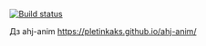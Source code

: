 [![Build status](https://ci.appveyor.com/api/projects/status/ngrfj35o1v4dnmau?svg=true)](https://ci.appveyor.com/project/Pletinkaks/ahj-anim-sfleb)

Дз ahj-anim https://pletinkaks.github.io/ahj-anim/